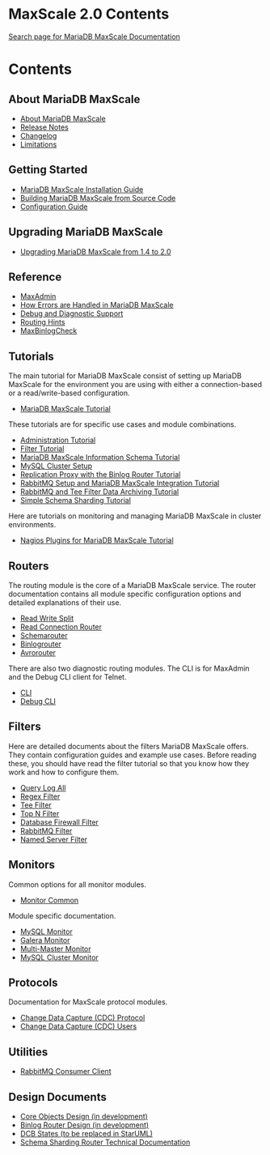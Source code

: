 
# MaxScale 2.0 Contents

[Search page for MariaDB MaxScale Documentation](https://mariadb-corporation.github.io/MaxScale/Search/)


# Contents


## About MariaDB MaxScale


* [About MariaDB MaxScale](../mariadb-maxscale-21-06/README.md)
* [Release Notes](../mariadb-maxscale-21-06/README.md)
* [Changelog](../mariadb-maxscale-21-06/README.md)
* [Limitations](../mariadb-maxscale-21-06/README.md)


## Getting Started


* [MariaDB MaxScale Installation Guide](../mariadb-maxscale-21-06/README.md)
* [Building MariaDB MaxScale from Source Code](../mariadb-maxscale-21-06/README.md)
* [Configuration Guide](../mariadb-maxscale-21-06/README.md)


## Upgrading MariaDB MaxScale


* [Upgrading MariaDB MaxScale from 1.4 to 2.0](../mariadb-maxscale-21-06/README.md)


## Reference


* [MaxAdmin](../mariadb-maxscale-21-06/README.md)
* [How Errors are Handled in MariaDB MaxScale](../maxscale-troubleshooting.md)
* [Debug and Diagnostic Support](../mariadb-maxscale-21-06/README.md)
* [Routing Hints](../mariadb-maxscale-21-06/README.md)
* [MaxBinlogCheck](../mariadb-maxscale-21-06/README.md)


## Tutorials


The main tutorial for MariaDB MaxScale consist of setting up MariaDB MaxScale for the environment you are using with either a connection-based or a read/write-based configuration.


* [MariaDB MaxScale Tutorial](../mariadb-maxscale-21-06/README.md)


These tutorials are for specific use cases and module combinations.


* [Administration Tutorial](../mariadb-maxscale-21-06/README.md)
* [Filter Tutorial](maxscale-20-tutorials/5948.md)
* [MariaDB MaxScale Information Schema Tutorial](../mariadb-maxscale-21-06/README.md)
* [MySQL Cluster Setup](../mariadb-maxscale-21-06/README.md)
* [Replication Proxy with the Binlog Router Tutorial](../mariadb-maxscale-21-06/README.md)
* [RabbitMQ Setup and MariaDB MaxScale Integration Tutorial](../mariadb-maxscale-21-06/README.md)
* [RabbitMQ and Tee Filter Data Archiving Tutorial](https://mariadb.com/kb/en/5988/)
* [Simple Schema Sharding Tutorial](../mariadb-maxscale-21-06/README.md)


Here are tutorials on monitoring and managing MariaDB MaxScale in cluster environments.


* [Nagios Plugins for MariaDB MaxScale Tutorial](../mariadb-maxscale-21-06/README.md)


## Routers


The routing module is the core of a MariaDB MaxScale service. The router documentation
contains all module specific configuration options and detailed explanations
of their use.


* [Read Write Split](../mariadb-maxscale-21-06/README.md)
* [Read Connection Router](../mariadb-maxscale-21-06/README.md)
* [Schemarouter](../mariadb-maxscale-21-06/README.md)
* [Binlogrouter](../mariadb-maxscale-21-06/README.md)
* [Avrorouter](../mariadb-maxscale-21-06/README.md)


There are also two diagnostic routing modules. The CLI is for MaxAdmin and
the Debug CLI client for Telnet.


* [CLI](../mariadb-maxscale-21-06/README.md)
* [Debug CLI](../mariadb-maxscale-21-06/README.md)


## Filters


Here are detailed documents about the filters MariaDB MaxScale offers. They contain configuration guides and example use cases. Before reading these, you should have read the filter tutorial so that you know how they work and how to configure them.


* [Query Log All](../mariadb-maxscale-21-06/README.md)
* [Regex Filter](../mariadb-maxscale-21-06/README.md)
* [Tee Filter](../mariadb-maxscale-21-06/README.md)
* [Top N Filter](../mariadb-maxscale-21-06/README.md)
* [Database Firewall Filter](../mariadb-maxscale-21-06/README.md)
* [RabbitMQ Filter](../mariadb-maxscale-21-06/README.md)
* [Named Server Filter](../mariadb-maxscale-21-06/README.md)


## Monitors


Common options for all monitor modules.


* [Monitor Common](../mariadb-maxscale-21-06/README.md)


Module specific documentation.


* [MySQL Monitor](../mariadb-maxscale-21-06/README.md)
* [Galera Monitor](../mariadb-maxscale-21-06/README.md)
* [Multi-Master Monitor](../mariadb-maxscale-21-06/README.md)
* [MySQL Cluster Monitor](../mariadb-maxscale-21-06/README.md)


## Protocols


Documentation for MaxScale protocol modules.


* [Change Data Capture (CDC) Protocol](../mariadb-maxscale-21-06/README.md)
* [Change Data Capture (CDC) Users](../mariadb-maxscale-21-06/README.md)


## Utilities


* [RabbitMQ Consumer Client](../mariadb-maxscale-21-06/README.md)


## Design Documents


* [Core Objects Design (in development)](https://mariadb-corporation.github.io/MaxScale/Design-Documents/core-objects-html-docs)
* [Binlog Router Design (in development)](https://mariadb-corporation.github.io/MaxScale/Design-Documents/binlog-router-html-docs)
* [DCB States (to be replaced in StarUML)](Design-Documents/DCB-States.pdf)
* [Schema Sharding Router Technical Documentation](../mariadb-maxscale-21-06/README.md)
